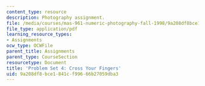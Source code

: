 ```yaml
---
content_type: resource
description: Photography assignment.
file: /media/courses/mas-961-numeric-photography-fall-1998/9a208df8bce1841cf99666b27059dba3_ps4.pdf
file_type: application/pdf
learning_resource_types:
- Assignments
ocw_type: OCWFile
parent_title: Assignments
parent_type: CourseSection
resourcetype: Document
title: 'Problem Set 4: Cross Your Fingers'
uid: 9a208df8-bce1-841c-f996-66b27059dba3
---
```


